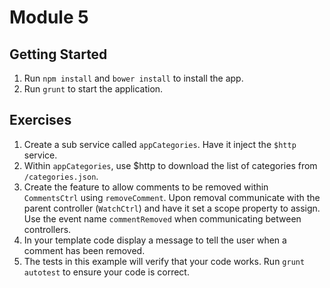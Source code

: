 # Module 5

## Getting Started
1. Run `npm install` and `bower install` to install the app.
2. Run `grunt` to start the application.

## Exercises
1. Create a sub service called `appCategories`. Have it inject the `$http` service.
2. Within `appCategories`, use $http to download the list of categories from `/categories.json`.
3. Create the feature to allow comments to be removed within `CommentsCtrl` using `removeComment`. Upon removal communicate with the parent controller (`WatchCtrl`) and have it set a scope property to assign. Use the event name `commentRemoved` when communicating between controllers.
4. In your template code display a message to tell the user when a comment has been removed.
5. The tests in this example will verify that your code works. Run `grunt autotest` to ensure your code is correct.

